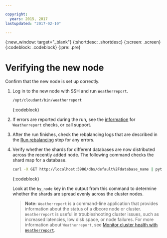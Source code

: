 ```yaml
---

copyright:
  years: 2015, 2017
lastupdated: "2017-02-10"

---
```


{:new_window: target="_blank"}
{:shortdesc: .shortdesc}
{:screen: .screen}
{:codeblock: .codeblock}
{:pre: .pre}

# Verifying the new node


Confirm that the new node is set up correctly.

1.  Log in to the new node with SSH and run `Weatherreport`.

    ``` sh
    /opt/cloudant/bin/weatherreport
    ```
    {:codeblock}

2.  If errors are reported during the run, see the
    [information](clinstall_checking_health_cluster_with_weatherreport.html) for
    `Weatherreport` checks, or call support.

3.  After the run finishes, check the rebalancing logs that are
    described in the [Run rebalancing](clinstall_add_node-run_rebalance_plan.html) step for any errors.

4.  Verify whether the shards for different databases are now
    distributed across the recently added node. The following
    command checks the shard map for a database.

    ``` sh
    curl -X GET http://localhost:5986/dbs/default%2Fdatabase_name | python -m json.tool | less
    ```
    {:codeblock}

    Look at the `by_node` key in the output from this command to
    determine whether the shards are spread evenly across the
    cluster nodes.

    >   **Note:** `Weatherreport` is a command-line application that provides information about the status of a dbcore node or cluster. `Weatherreport` is useful in troubleshooting cluster issues, such as increased latencies, low disk space, or node failures. For more information about `Weatherreport`, see [Monitor cluster health with `Weatherreport`](clinstall_checking_health_cluster_with_weatherreport.html).
